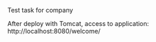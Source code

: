Test task for company

After deploy with Tomcat, access to application:
http://localhost:8080/welcome/
